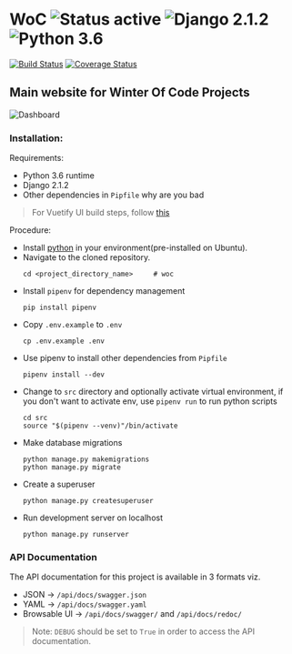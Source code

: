 # WoC ![Status active](https://img.shields.io/badge/Status-active%20development-2eb3c1.svg) ![Django 2.1.2](https://img.shields.io/badge/Django-2.1.2-green.svg) ![Python 3.6](https://img.shields.io/badge/Python-3.6-blue.svg)
[![Build Status](https://travis-ci.org/devlup-labs/woc.svg?branch=master)](https://travis-ci.org/devlup-labs/woc) [![Coverage Status](https://coveralls.io/repos/github/devlup-labs/woc/badge.svg?branch=master)](https://coveralls.io/github/devlup-labs/woc?branch=master) 
## Main website for Winter Of Code Projects
![Dashboard](ui/dashboard.png)
### Installation:
Requirements:
- Python 3.6 runtime
- Django 2.1.2
- Other dependencies in `Pipfile`
why are you bad
> For Vuetify UI build steps, follow [this](ui/README.md)

Procedure:
- Install [python](https://www.python.org/downloads/) in your environment(pre-installed on Ubuntu).
- Navigate to the cloned repository.
    ```
    cd <project_directory_name>     # woc
    ```
- Install `pipenv` for dependency management
    ```
    pip install pipenv
    ```
- Copy `.env.example` to `.env`
    ```
    cp .env.example .env
    ```
- Use pipenv to install other dependencies from `Pipfile`
    ```
    pipenv install --dev
    ```
- Change to `src` directory and optionally activate virtual environment, if you don't want to activate env, use `pipenv run` to run python scripts
    ```
    cd src
    source "$(pipenv --venv)"/bin/activate
    ```
- Make database migrations
    ```
    python manage.py makemigrations
    python manage.py migrate
    ```
- Create a superuser
    ```
    python manage.py createsuperuser
    ```
- Run development server on localhost
    ```
    python manage.py runserver
    ```
    
### API Documentation  

The API documentation for this project is available in 3 formats viz.
- JSON -> `/api/docs/swagger.json`
- YAML -> `/api/docs/swagger.yaml`
- Browsable UI -> `/api/docs/swagger/` and `/api/docs/redoc/`
> Note: `DEBUG` should be set to `True` in order to access the API documentation.
